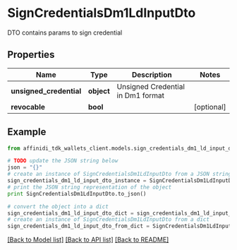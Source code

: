 # SignCredentialsDm1LdInputDto

DTO contains params to sign credential

## Properties

| Name                    | Type       | Description                       | Notes      |
| ----------------------- | ---------- | --------------------------------- | ---------- |
| **unsigned_credential** | **object** | Unsigned Credential in Dm1 format |
| **revocable**           | **bool**   |                                   | [optional] |

## Example

```python
from affinidi_tdk_wallets_client.models.sign_credentials_dm1_ld_input_dto import SignCredentialsDm1LdInputDto

# TODO update the JSON string below
json = "{}"
# create an instance of SignCredentialsDm1LdInputDto from a JSON string
sign_credentials_dm1_ld_input_dto_instance = SignCredentialsDm1LdInputDto.from_json(json)
# print the JSON string representation of the object
print SignCredentialsDm1LdInputDto.to_json()

# convert the object into a dict
sign_credentials_dm1_ld_input_dto_dict = sign_credentials_dm1_ld_input_dto_instance.to_dict()
# create an instance of SignCredentialsDm1LdInputDto from a dict
sign_credentials_dm1_ld_input_dto_from_dict = SignCredentialsDm1LdInputDto.from_dict(sign_credentials_dm1_ld_input_dto_dict)
```

[[Back to Model list]](../README.md#documentation-for-models) [[Back to API list]](../README.md#documentation-for-api-endpoints) [[Back to README]](../README.md)
